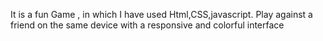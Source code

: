 It is a fun Game , in which I have used Html,CSS,javascript. Play against a friend on the same device with a responsive and colorful interface
